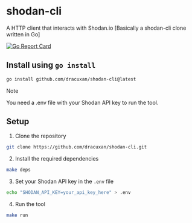 # shodan-cli

A HTTP client that interacts with Shodan.io [Basically a shodan-cli clone written in Go]

[![Go Report Card](https://goreportcard.com/badge/github.com/dracuxan/shodan-cli)](https://goreportcard.com/report/github.com/dracuxan/shodan-cli)

## Install using `go install`

```sh
go install github.com/dracuxan/shodan-cli@latest
```

> [!NOTE]
> You need a .env file with your Shodan API key to run the tool.

## Setup

1. Clone the repository

```sh
git clone https://github.com/dracuxan/shodan-cli.git

```

2. Install the required dependencies

```sh
make deps
```

3. Set your Shodan API key in the `.env` file

```sh
echo "SHODAN_API_KEY=your_api_key_here" > .env
```

4. Run the tool

```sh
make run
```
